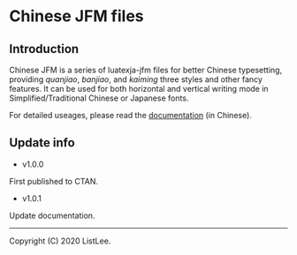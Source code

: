 # Chinese JFM files

## Introduction

Chinese JFM is a series of luatexja-jfm files for better Chinese typesetting, providing *quanjiao*, *banjiao*, and *kaiming* three styles and other fancy features. It can be used for both horizontal and vertical writing mode in Simplified/Traditional Chinese or Japanese fonts.

For detailed useages, please read the [documentation](doc.pdf) (in Chinese).

## Update info

* v1.0.0

First published to CTAN.

* v1.0.1

Update documentation.

---
Copyright (C) 2020 ListLee.

